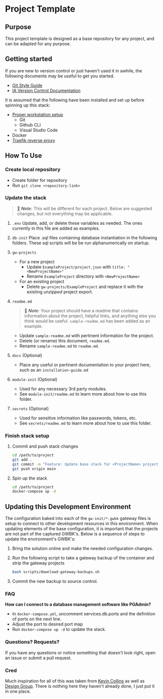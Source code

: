 # Project Template

## Purpose

This project template is designed as a base repository for any project, and can be adapted for any purpose.

## Getting started

If you are new to version control or just haven't used it in awhile, the following documents may be useful to get you started.

* [Git Style Guide](https://github.com/ia-eknorr/ignition-git-style-guide)
* [IA Version Control Documentation](https://github.com/ia-eknorr/ignition-version-control)

It is assumed that the following have been installed and set up before spinning up this stack:

* [Proper workstation setup](https://github.com/ia-eknorr/ignition-version-control/blob/main/Workstation%20Setup.md)
  * Git
  * Github CLI
  * Visual Studio Code
* Docker
* [Traefik reverse proxy](https://github.com/ia-eknorr/traefik-reverse-proxy)

## How To Use

### Create local repository

* Create folder for repository
* Run `git clone <repository-link>`

### Update the stack

> :memo: **_Note_**: This will be different for each project. Below are suggested changes, but not everything may be applicable.

1. `.env`
   Update, add, or delete these variables as needed. The ones currently in this file are added as examples.

2. `db-init`
   Place .sql files containing database instantiation in the following folders. These sql scripts will be be run alphanumerically on startup.

3. `gw-projects`
   * For a new project
      * Update `ExampleProject/project.json` with `title: "<NewProjectName>"`
      * Rename `ExampleProject` directory with `<NewProjectName>`
   * For an existing project
      * Delete `gw-projects/ExampleProject` and replace it with the existing _unzipped_ project export.

4. `readme.md`
   > :memo: **_Note_**: Your project should have a readme that contains information about the project, helpful links, and anything else you think would be useful. `sample-readme.md` has been added as an example.

   * Update `sample-readme.md` with pertinent information for the project.
   * Delete (or rename) this document, `readme.md`.
   * Rename `sample-readme.md` to `readme.md`.

5. `docs` (Optional)
   * Place any useful or pertinent documentation to your project here, such as an `installation-guide.md`

6. `module-init` (Optional)

   * Used for any necessary 3rd party modules.
   * See `module-init/readme.md` to learn more about how to use this folder.

7. `secrets` (Optional)
   * Used for sensitive information like passwords, tokens, etc.
   * See `secrets/readme.md` to learn more about how to use this folder.

### Finish stack setup

1. Commit and push stack changes

   ```bash
   cd /path/to/project
   git add .
   git commit -m "Feature: Update base stack for <ProjectName> project"
   git push origin main
   ```

2. Spin up the stack

   ```bash
   cd /path/to/project
   docker-compose up -d
   ```

## Updating this Development Environment

The configuration baked into each of the `gw-init/*.gwbk` gateway files is setup to connect to other development resources in this environment.  When updating elements of the base configuration, it is important that the projects are not part of the captured GWBK's.  Below is a sequence of steps to update the environment's GWBK's:

1. Bring the solution online and make the needed configuration changes.
2. Run the following script to take a gateway backup of the container and strip the gateway projects

   ```bash
   bash scripts/download-gateway-backups.sh
   ```

3. Commit the new backup to source control.

### FAQ

**How can I connect to a database management software like PGAdmin?**

* In `docker-compose.yml`, uncomment services.db.ports and the definition of ports on the next line.
* Adjust the port to desired port map
* Run `docker-compose up -d` to update the stack.

### Questions? Requests?

If you have any questions or notice something that doesn't look right, open an issue or submit a pull request.

### Cred

Much inspiration for all of this was taken from [Kevin Collins](https://github.com/thirdgen88) as well as [Design Group](https://github.com/design-group). There is nothing here they haven't already done, I just put it in one place.
